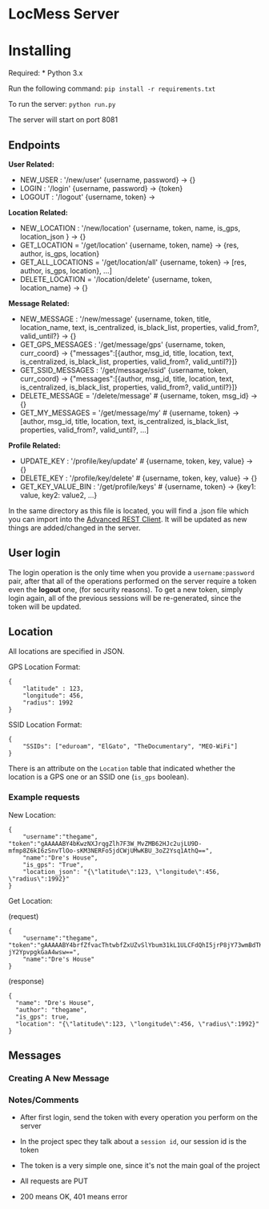 # LocMess Server

# Installing

Required:
    * Python 3.x

Run the following command:
`pip install -r requirements.txt`

To run the server:
`python run.py`

The server will start on port 8081

## Endpoints

**User Related:**
* NEW_USER : '/new/user' {username, password} -> {}
* LOGIN : '/login' {username, password} -> {token}
* LOGOUT : '/logout' {username, token} ->

**Location Related:**

* NEW_LOCATION : '/new/location'  {username, token, name, is_gps, location_json } -> {}
* GET_LOCATION = '/get/location'  {username, token, name} -> {res, author, is_gps, location}
* GET_ALL_LOCATIONS = '/get/location/all'  {username, token} -> [res, author, is_gps, location}, ...]
* DELETE_LOCATION = '/location/delete'  {username, token, location_name} -> {}

**Message Related:**

* NEW_MESSAGE : '/new/message' {username, token, title, location_name, text, is_centralized, is_black_list, properties, valid_from?, valid_until?} -> {}
* GET_GPS_MESSAGES : '/get/message/gps' {username, token, curr_coord} -> {"messages":[{author, msg_id, title, location, text, is_centralized, is_black_list, properties, valid_from?, valid_until?}]}
* GET_SSID_MESSAGES : '/get/message/ssid' {username, token, curr_coord} -> {"messages":[{author, msg_id, title, location, text, is_centralized, is_black_list, properties, valid_from?, valid_until?}]}
* DELETE_MESSAGE = '/delete/message' # {username, token, msg_id} -> {}
* GET_MY_MESSAGES = '/get/message/my' # {username, token} -> [author, msg_id, title, location, text, is_centralized, is_black_list, properties, valid_from?, valid_until?, ...]

**Profile Related:**

* UPDATE_KEY : '/profile/key/update' # {username, token, key, value} -> {}
* DELETE_KEY : '/profile/key/delete' # {username, token, key, value} -> {}
* GET_KEY_VALUE_BIN : '/get/profile/keys' # {username, token} -> {key1: value, key2: value2, ...}

In the same directory as this file is located, you will find a .json file which you can import
into the [Advanced REST Client](https://chrome.google.com/webstore/detail/advanced-rest-client/hgmloofddffdnphfgcellkdfbfbjeloo). It will be updated as new things are added/changed in the server.

## User login

The login operation is the only time when you provide a `username:password`
pair, after that all of the operations performed on the server require a token
even the **logout** one, (for security reasons). To get a new token, simply
login again, all of the previous sessions will be re-generated, since the
token will be updated.

## Location

All locations are specified in JSON.

GPS Location Format:

```
{
    "latitude" : 123,
    "longitude": 456,
    "radius": 1992
}
```

SSID Location Format:

```
{
    "SSIDs": ["eduroam", "ElGato", "TheDocumentary", "MEO-WiFi"]
}
```

There is an attribute on the `Location` table that indicated whether the location
is a GPS one or an SSID one (`is_gps` boolean).

### Example requests

New Location:

```
{
    "username":"thegame", "token":"gAAAAABY4bKwzNXJrqgZlh7F3W_MvZMB62HJc2ujLU9D-mfmp8Z6kI6zSnvTlOo-sKM3NERFo5jdCWjUMwKBU_3oZ2Ysq1AthQ==",
    "name":"Dre's House",
    "is_gps": "True",
    "location_json": "{\"latitude\":123, \"longitude\":456, \"radius\":1992}"
}
```

Get Location:

(request)
```
{
    "username":"thegame", "token":"gAAAAABY4brfZfvacThtwbfZxUZvSlYbum31kL1ULCFdQhI5jrP8jY73wmBdTKSsH0WIKcPkbmz_i69gm-jY2YpvpgkGaA4wsw==",
    "name":"Dre's House"
}
```

(response)
```
{
  "name": "Dre's House",
  "author": "thegame",
  "is_gps": true,
  "location": "{\"latitude\":123, \"longitude\":456, \"radius\":1992}"
}
```

## Messages

### Creating A New Message

### Notes/Comments

* After first login, send the token with every operation you perform on the server
* In the project spec they talk about a `session id`, our session id is the token
* The token is a very simple one, since it's not the main goal of the project


* All requests are PUT
* 200 means OK, 401 means error
